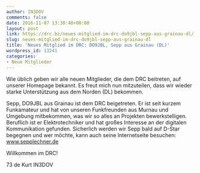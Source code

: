 ```yaml
---
author: IN3DOV
comments: false
date: 2016-11-07 13:30:40+00:00
layout: post
link: https://drc.bz/neues-mitglied-im-drc-do9jbl-sepp-aus-grainau-dl/
slug: neues-mitglied-im-drc-do9jbl-sepp-aus-grainau-dl
title: 'Neues Mitglied im DRC: DO9JBL, Sepp aus Grainau (DL)'
wordpress_id: 13241
categories:
- Neue Mitglieder
---
```


Wie üblich geben wir alle neuen Mitglieder, die dem DRC beitreten, auf unserer Homepage bekannt. Es freut mich nun mitzuteilen, dass wir wieder starke Unterstützung aus dem Norden (DL) bekommen.

Sepp, DO9JBL aus Grainau ist dem DRC beigetreten. Er ist seit kurzem Funkamateur und hat von unseren Funkfreunden aus Murnau und Umgebung mitbekommen, was wir so alles an Projekten bewerkstelligen. Beruflich ist er Elektrotechniker und hat großes Interesse an der digitalen Kommunikation gefunden. Sicherlich werden wir Sepp bald auf D-Star begegnen und wer möchte, kann auch seine Internetseite besuchen: www.sepplechner.de

Willkommen im DRC!

73 de Kurt IN3DOV
